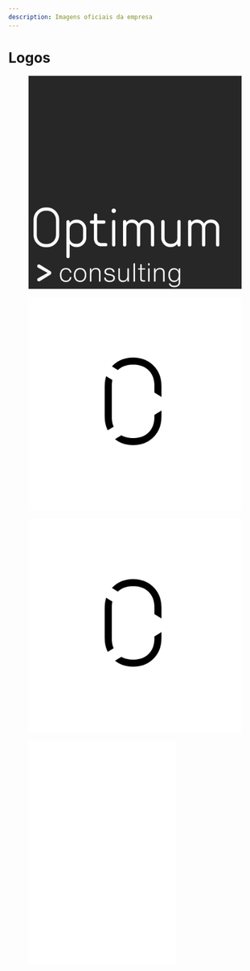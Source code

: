 ```yaml
---
description: Imagens oficiais da empresa
---
```


# Logos

<figure><img src="../.gitbook/assets/Logo_helvetica.png" alt=""><figcaption></figcaption></figure>

<figure><img src="../.gitbook/assets/Logo_short_transparente.png" alt=""><figcaption></figcaption></figure>

<figure><img src="../.gitbook/assets/Logo_short.png" alt=""><figcaption></figcaption></figure>

<figure><img src="../.gitbook/assets/Logo_short_transparente_branco.png" alt=""><figcaption></figcaption></figure>
